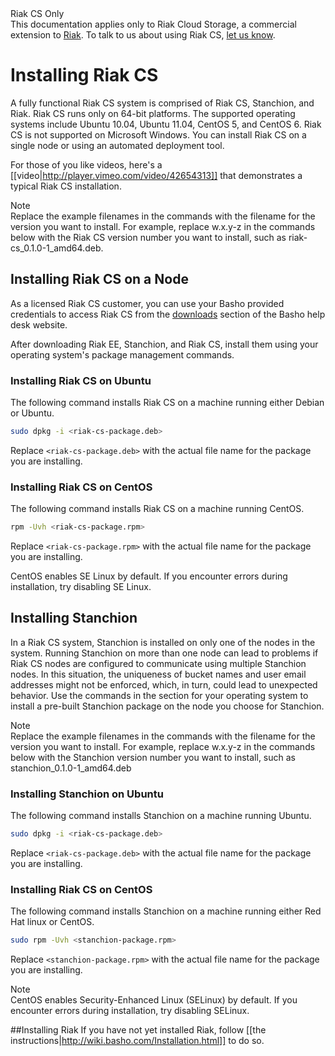 <div class="info"><div class="title">Riak CS Only</div>This documentation applies only to Riak Cloud Storage, a commercial extension to <a href="http://wiki.basho.com/Riak.html">Riak</a>. To talk to us about using Riak CS, <a href="http://info.basho.com/Wiki_Contact_RiakCS.html" target="_blank">let us know</a>.</div>

# Installing Riak CS
A fully functional Riak CS system is comprised of Riak CS, Stanchion, and Riak. Riak CS runs only on 64-bit platforms. The supported operating systems include Ubuntu 10.04, Ubuntu 11.04, CentOS 5, and CentOS 6. Riak CS is not supported on Microsoft Windows. You can install Riak CS on a single node or using an automated deployment tool.

For those of you like videos, here's a [[video|http://player.vimeo.com/video/42654313]] that demonstrates a typical Riak CS installation.

<div class="note"><div class="title">Note</div>Replace the example filenames in the commands with the filename for the version you want to install. For example, replace w.x.y-z in the commands below with the Riak CS version number you want to install, such as riak-cs_0.1.0-1_amd64.deb.</div>

## Installing Riak CS on a Node
As a licensed Riak CS customer, you can use your Basho provided credentials to access Riak CS from the [downloads](https://help.basho.com/forums/20747106-riak-cs-downloads) section of the Basho help desk website.

After downloading Riak EE, Stanchion, and Riak CS, install them using your operating system's package management commands.

### Installing Riak CS on Ubuntu
The following command installs Riak CS on a machine running either Debian or Ubuntu.

```bash
sudo dpkg -i <riak-cs-package.deb>
```

Replace `<riak-cs-package.deb>` with the actual file name for the package you are installing.

### Installing Riak CS on CentOS
The following command installs Riak CS on a machine running CentOS.

```bash
rpm -Uvh <riak-cs-package.rpm>
```

Replace `<riak-cs-package.rpm>` with the actual file name for the package you are installing.

CentOS enables SE Linux by default. If you encounter errors during installation, try disabling SE Linux.

## Installing Stanchion
In a Riak CS system, Stanchion is installed on only one of the nodes in the system. Running Stanchion on more than one node can lead to problems if Riak CS nodes are configured to communicate using multiple Stanchion nodes. In this situation, the uniqueness of bucket names and user email addresses might not be enforced, which, in turn, could lead to unexpected behavior. Use the commands in the section for your operating system to install a pre-built Stanchion package on the node you choose for Stanchion.

<div class="note"><div class="title">Note</div>Replace the example filenames in the commands with the filename for the version you want to install. For example, replace w.x.y-z in the commands below with the Stanchion version number you want to install, such as stanchion_0.1.0-1_amd64.deb</div>

### Installing Stanchion on Ubuntu
The following command installs Stanchion on a machine running Ubuntu.

```bash
sudo dpkg -i <riak-cs-package.deb>
```
Replace `<riak-cs-package.deb>` with the actual file name for the package you are installing.

### Installing Riak CS on CentOS

The following command installs Stanchion on a machine running either Red Hat linux or CentOS.

```bash
sudo rpm -Uvh <stanchion-package.rpm>
```

Replace `<stanchion-package.rpm>` with the actual file name for the package you are installing.


<div class="note"><div class="title">Note</div>CentOS enables Security-Enhanced Linux (SELinux) by default. If you encounter errors during installation, try disabling SELinux.</div>

##Installing Riak
If you have not yet installed Riak, follow [[the instructions|http://wiki.basho.com/Installation.html]] to do so.
